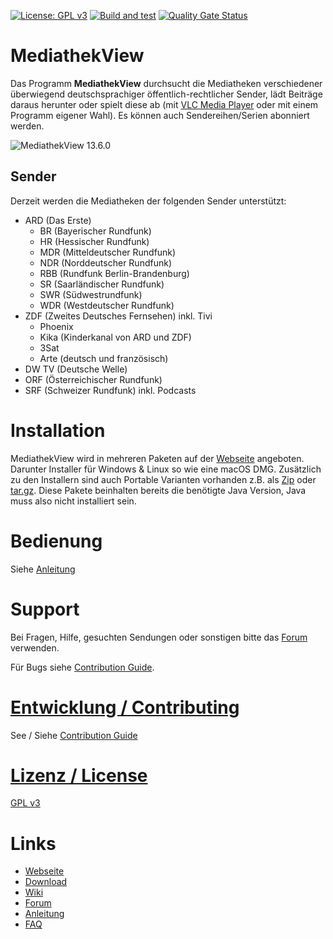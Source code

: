 
[![License: GPL v3](https://img.shields.io/badge/License-GPL%20v3-blue.svg)](http://www.gnu.org/licenses/gpl-3.0)
[![Build and test](https://github.com/mediathekview/MediathekView/workflows/Build%20and%20test/badge.svg?branch=master)](https://github.com/mediathekview/MediathekView/actions?query=workflow%3A"Build+and+test"+branch%3Amaster)
[![Quality Gate Status](https://sonarcloud.io/api/project_badges/measure?project=mediathekview_MediathekView&metric=alert_status)](https://sonarcloud.io/dashboard?id=mediathekview_MediathekView)

# MediathekView
Das Programm **MediathekView** durchsucht die Mediatheken verschiedener überwiegend deutschsprachiger öffentlich-rechtlicher Sender, lädt Beiträge daraus herunter oder spielt diese ab (mit [VLC Media Player](https://videolan.org/vlc/) oder mit einem Programm eigener Wahl). Es können auch Sendereihen/Serien abonniert werden.

![MediathekView 13.6.0](https://mediathekview.de/images/news/mediathekview-13_6-linux-filter-auswahl-toolbar.png)
## Sender
Derzeit werden die Mediatheken der folgenden Sender unterstützt:

- ARD (Das Erste)
   - BR (Bayerischer Rundfunk)
   - HR (Hessischer Rundfunk)
   - MDR (Mitteldeutscher Rundfunk)
   - NDR (Norddeutscher Rundfunk)
   - RBB (Rundfunk Berlin-Brandenburg)
   - SR (Saarländischer Rundfunk)
   - SWR (Südwestrundfunk)
   - WDR (Westdeutscher Rundfunk)
- ZDF (Zweites Deutsches Fernsehen) inkl. Tivi
   - Phoenix
   - Kika (Kinderkanal von ARD und ZDF)
   - 3Sat
   - Arte (deutsch und französisch)
- DW TV (Deutsche Welle)
- ORF (Österreichischer Rundfunk)
- SRF (Schweizer Rundfunk) inkl. Podcasts

# Installation
MediathekView wird in mehreren Paketen auf der [Webseite](https://mediathekview.de/download/) angeboten. Darunter Installer für Windows & Linux so wie eine macOS DMG. Zusätzlich zu den Installern sind auch Portable Varianten vorhanden z.B. als [Zip](https://download.mediathekview.de/stabil/MediathekView-latest-win.zip) oder [tar.gz](https://download.mediathekview.de/stabil/MediathekView-latest-linux.tar.gz). Diese Pakete beinhalten bereits die benötigte Java Version, Java muss also nicht installiert sein.

# Bedienung
Siehe [Anleitung](https://mediathekview.de/anleitung/)

# Support
Bei Fragen, Hilfe, gesuchten Sendungen oder sonstigen bitte das [Forum](https://forum.mediathekview.de/) verwenden.

Für Bugs siehe [Contribution Guide](https://github.com/mediathekview/MediathekView/blob/master/CONTRIBUTING.md#reporting-bugs).

# [Entwicklung / Contributing](https://github.com/mediathekview/MediathekView/blob/master/CONTRIBUTING.md)
See / Siehe [Contribution Guide](https://github.com/mediathekview/MediathekView/blob/master/CONTRIBUTING.md)

# [Lizenz / License]((https://github.com/mediathekview/MediathekView/blob/master/LICENSE.md))
[GPL v3](https://github.com/mediathekview/MediathekView/blob/master/LICENSE.md)

# Links
- [Webseite](https://mediathekview.de)
- [Download](https://mediathekview.de/download/)
- [Wiki](https://github.com/mediathekview/MediathekView/wiki)
- [Forum](https://forum.mediathekview.de/)
- [Anleitung](https://mediathekview.de/anleitung/)
- [FAQ](https://mediathekview.de/faq/)
